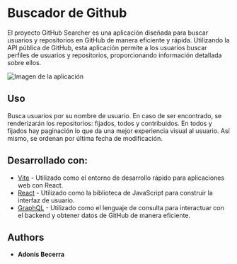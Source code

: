 # Buscador de Github

El proyecto GitHub Searcher es una aplicación diseñada para buscar usuarios y repositorios en GitHub de manera eficiente y rápida. Utilizando la API pública de GitHub, esta aplicación permite a los usuarios buscar perfiles de usuarios y repositorios, proporcionando información detallada sobre ellos.

![Imagen de la aplicación](https://github.com/AdonisB1219/github-search/blob/main/public/githubsearch.png)

## Uso

Busca usuarios por su nombre de usuario. En caso de ser encontrado, se renderizarán los repositorios: fijados, todos y contribuidos. En todos y fijados hay paginación lo que da una mejor experiencia visual al usuario. Así mismo, se ordenan por última fecha de modificación.

## Desarrollado con:

  - [Vite](https://vitejs.dev/) - Utilizado como el entorno de desarrollo rápido para aplicaciones web con React.
  - [React](https://reactjs.org/) - Utilizado como la biblioteca de JavaScript para construir la interfaz de usuario.
  - [GraphQL](https://graphql.org/) - Utilizado como el lenguaje de consulta para interactuar con el backend y obtener datos de GitHub de manera eficiente.

## Authors

  - **Adonis Becerra**

